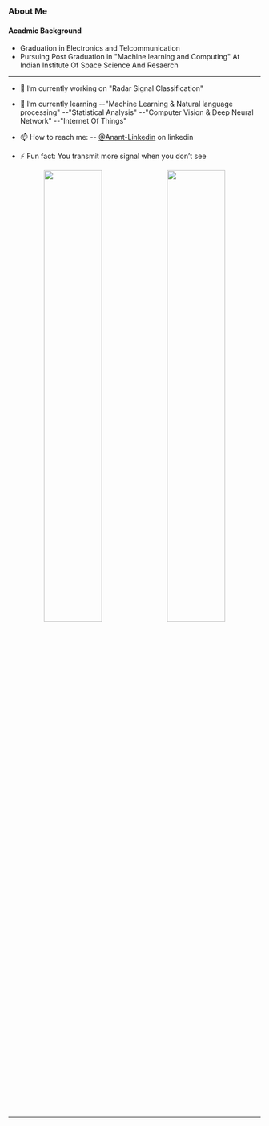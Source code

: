 ### About Me

#### Acadmic Background
- Graduation in Electronics and Telcommunication 
- Pursuing Post Graduation in "Machine learning and Computing"  At Indian Institute Of Space Science And Resaerch


---

- 🔭 I’m currently working on "Radar Signal Classification"
                                              
            
- 🌱 I’m currently learning 
            --"Machine Learning & Natural language processing"
            --"Statistical Analysis"
            --"Computer Vision & Deep Neural Network"
            --"Internet Of Things"

- 📫 How to reach me: 
           -- [@Anant-Linkedin](https://www.linkedin.com/in/anant--dashpute/) on linkedin
           
         

- ⚡ Fun fact: You transmit more signal when you don’t see

<p align="center">
  <img width="48%" src="https://github-readme-stats.vercel.app/api?username=DASHANANT&show_icons=true&theme=tokyonight" />
  <img width="48%" src="https://github-readme-streak-stats.herokuapp.com/?user=DASHANANT&theme=tokyonight" />
</p>

------------------------------------------------------------------------------------------------------------------------------
